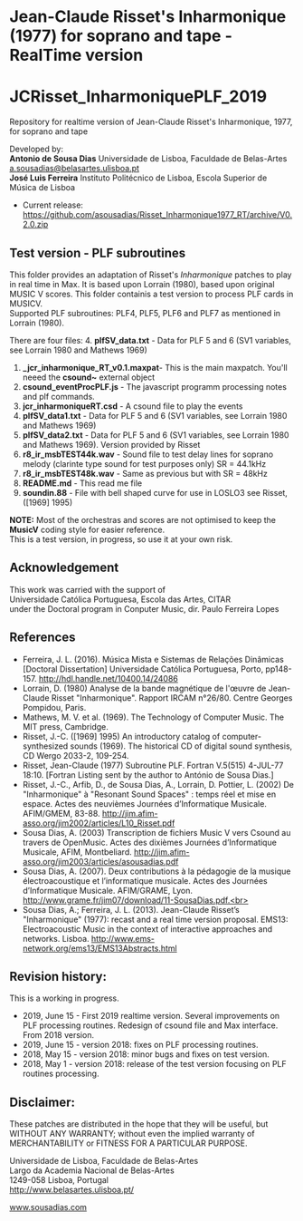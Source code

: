 # Jean-Claude Risset's Inharmonique (1977) for soprano and tape - RealTime version
# JCRisset_InharmoniquePLF_2019
Repository for realtime version of Jean-Claude Risset's Inharmonique, 1977, for soprano and tape

Developed by:<br>
__Antonio de Sousa Dias__ Universidade de Lisboa, Faculdade de Belas-Artes a.sousadias@belasartes.ulisboa.pt<br>
__José Luis Ferreira__ Instituto Politécnico de Lisboa, Escola Superior de Música de Lisboa

- Current release: https://github.com/asousadias/Risset_Inharmonique1977_RT/archive/V0.2.0.zip


## Test version - PLF subroutines
This folder provides an adaptation of Risset's _Inharmonique_ patches to play in real time in Max. It is based upon Lorrain (1980),  based upon original MUSIC V scores.
This folder containis a test version to process PLF cards in MUSICV.<br>
Supported PLF subroutines: PLF4, PLF5, PLF6 and PLF7 as mentioned in Lorrain (1980).

There are four files:
4. __plfSV_data.txt__ - Data for PLF 5 and 6 (SV1 variables, see Lorrain 1980 and Mathews 1969)

1. __\_jcr_inharmonique_RT_v0.1.maxpat__- This is the main maxpatch. You'll neeed the __csound~__ external object
2. __csound_eventProcPLF.js__ - The javascript programm processing notes and plf commands.
3. __jcr_inharmoniqueRT.csd__ - A csound file to play the events
4. __plfSV_data1.txt__ - Data for PLF 5 and 6 (SV1 variables, see Lorrain 1980 and Mathews 1969)
5. __plfSV_data2.txt__ - Data for PLF 5 and 6 (SV1 variables, see Lorrain 1980 and Mathews 1969). Version provided by Risset
6. __r8_ir_msbTEST44k.wav__ - Sound file to test delay lines for soprano melody (clarinte type sound for test purposes only) SR = 44.1kHz
7. __r8_ir_msbTEST48k.wav__ - Same as previous but with SR = 48kHz
8. __README.md__ - This read me file
9. __soundin.88__ - File with bell shaped curve for use in LOSLO3 see Risset, (\[1969\] 1995)

__NOTE:__ Most of the orchestras and scores are not optimised to keep the __MusicV__ coding style for easier reference. <br>
This is a test version, in progress, so use it at your own risk.

## Acknowledgement
This work was carried with the support of<br>
Universidade Católica Portuguesa, Escola das Artes, CITAR<br>
under the Doctoral program in Conputer Music, dir. Paulo Ferreira Lopes


## References
- Ferreira, J. L. (2016). Música Mista e Sistemas de Relações Dinâmicas \[Doctoral Dissertation\] Universidade Católica Portuguesa, Porto, pp148-157. http://hdl.handle.net/10400.14/24086<br>
- Lorrain, D. (1980) Analyse de la bande magnétique de l'œuvre de Jean-Claude Risset "Inharmonique". Rapport IRCAM n°26/80. Centre Georges Pompidou, Paris.<br>
- Mathews, M. V. et al. (1969). The Technology of Computer Music. The MIT press, Cambridge.<br>
- Risset, J.-C. (\[1969\] 1995) An introductory catalog of computer-synthesized sounds (1969). The historical CD of digital sound synthesis, CD Wergo 2033-2, 109-254.<br>
- Risset, Jean-Claude (1977) Subroutine PLF. Fortran V.5(515) 4-JUL-77 18:10. \[Fortran Listing sent by the author to António de Sousa Dias.\]<br>
- Risset, J.-C., Arfib, D., de Sousa Dias, A., Lorrain, D. Pottier, L. (2002) De "Inharmonique" à "Resonant Sound Spaces" : temps réel et mise en espace. Actes des neuvièmes Journées d’Informatique Musicale. AFIM/GMEM, 83-88. http://jim.afim-asso.org/jim2002/articles/L10_Risset.pdf<br>
- Sousa Dias, A. (2003) Transcription de fichiers Music V vers Csound au travers de OpenMusic. Actes des dixièmes Journées d’Informatique Musicale, AFIM, Montbeliard. http://jim.afim-asso.org/jim2003/articles/asousadias.pdf<br>
- Sousa Dias, A. (2007). Deux contributions à la pédagogie de la musique électroacoustique et l’informatique musicale. Actes des Journées d’Informatique Musicale. AFIM/GRAME, Lyon.  http://www.grame.fr/jim07/download/11-SousaDias.pdf.<br>
- Sousa Dias, A.; Ferreira, J. L. (2013). Jean-Claude Risset’s "Inharmonique" (1977): recast and a real time version proposal. EMS13: Electroacoustic Music in the context of interactive approaches and networks. Lisboa. http://www.ems-network.org/ems13/EMS13Abstracts.html<br>


## Revision history:
This is a working in progress.
- 2019, June 15 - First 2019 realtime version. Several improvements on PLF processing routines. Redesign of csound file and Max interface. From 2018 version.
- 2019, June 15 - version 2018: fixes on  PLF processing routines.
- 2018, May 15 - version 2018: minor bugs and fixes on test version.
- 2018, May 1 - version 2018: release of the test version focusing on PLF routines processing.


## Disclaimer:
These patches are distributed in the hope that they will be useful, but WITHOUT ANY WARRANTY; without even the implied warranty of MERCHANTABILITY or FITNESS FOR A PARTICULAR PURPOSE.




Universidade de Lisboa, Faculdade de Belas-Artes<br>
Largo da Academia Nacional de Belas-Artes<br>
1249-058 Lisboa, Portugal<br>
http://www.belasartes.ulisboa.pt/                                                                                       

www.sousadias.com
